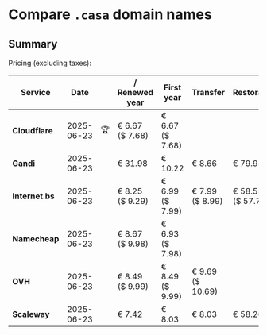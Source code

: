 # Compare `.casa` domain names

## Summary

Pricing (excluding taxes):

| Service | Date |  | / Renewed year | First year | Transfer | Restoration |
|--|--|--|--|--|--|--|
| **Cloudflare** | 2025-06-23 | 🏆 | € 6.67<br>($ 7.68) | € 6.67<br>($ 7.68) |  |  |
| **Gandi** | 2025-06-23 |  | € 31.98 | € 10.22 | € 8.66 | € 79.95 |
| **Internet.bs** | 2025-06-23 |  | € 8.25<br>($ 9.29) | € 6.99<br>($ 7.99) | € 7.99<br>($ 8.99) | € 58.55<br>($ 57.75) |
| **Namecheap** | 2025-06-23 |  | € 8.67<br>($ 9.98) | € 6.93<br>($ 7.98) |  |  |
| **OVH** | 2025-06-23 |  | € 8.49<br>($ 9.99) | € 8.49<br>($ 9.99) | € 9.69<br>($ 10.69) |  |
| **Scaleway** | 2025-06-23 |  | € 7.42 | € 8.03 | € 8.03 | € 58.26 |
